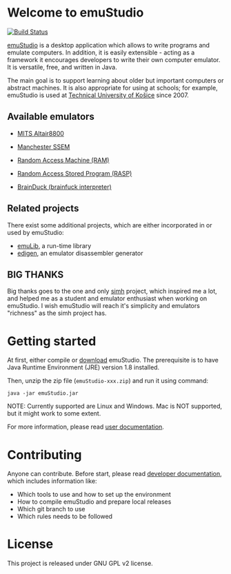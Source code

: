 # Welcome to emuStudio
[![Build Status](https://travis-ci.org/vbmacher/emuStudio.svg?branch=develop)](https://travis-ci.org/vbmacher/emuStudio)

[emuStudio](www.emustudio.net) is a desktop application which allows to write programs and emulate computers.
In addition, it is easily extensible - acting as a framework it encourages developers to write their own computer
emulator. It is versatile, free, and written in Java.

The main goal is to support learning about older but important computers or abstract machines. 
It is also appropriate for using at schools; for example, emuStudio is used at
[Technical University of Košice](http://www.fei.tuke.sk/en) since 2007.

## Available emulators

* [MITS Altair8800](https://vbmacher.github.io/emuStudio/docuser/mits_altair_8800/index/)

* [Manchester SSEM](https://vbmacher.github.io/emuStudio/docuser/ssem/index/)

* [Random Access Machine (RAM)](https://vbmacher.github.io/emuStudio/docuser/ram/index/)

* [Random Access Stored Program (RASP)](https://vbmacher.github.io/emuStudio/docuser/rasp/index/) 

* [BrainDuck (brainfuck interpreter)](https://vbmacher.github.io/emuStudio/docuser/brainduck/index/)

## Related projects

There exist some additional projects, which are either incorporated in or used by emuStudio:
  
- [emuLib](https://github.com/vbmacher/emuLib), a run-time library
- [edigen](https://github.com/sulir/edigen), an emulator disassembler generator


## BIG THANKS

Big thanks goes to the one and only [simh](http://simh.trailing-edge.com/) project, which inspired me a lot, and helped
me as a student and emulator enthusiast when working on emuStudio. I wish emuStudio will reach it's simplicity and
emulators "richness" as the simh project has.  

# Getting started

At first, either compile or [download](https://vbmacher.github.io/emuStudio/download/) emuStudio.
The prerequisite is to have Java Runtime Environment (JRE) version 1.8 installed. 

Then, unzip the zip file (`emuStudio-xxx.zip`) and run it using command:

```
java -jar emuStudio.jar
```

NOTE: Currently supported are Linux and Windows. Mac is NOT supported, but it might work to some extent.

For more information, please read [user documentation](https://vbmacher.github.io/emuStudio/docs/).


# Contributing

Anyone can contribute. Before start, please read
[developer documentation](https://vbmacher.github.io/emuStudio/docdevel/emulator_tutorial/index/),
which includes information like:

- Which tools to use and how to set up the environment
- How to compile emuStudio and prepare local releases
- Which git branch to use
- Which rules needs to be followed

# License

This project is released under GNU GPL v2 license.
